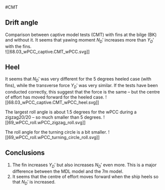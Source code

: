 #CMT
## Drift angle
Comparison between captive model tests (CMT) with fins at the bilge (BK) and without it. It seems that yawing moment ${N_D}'$ increases more than ${Y_D}'$ with the fins.   
![[68.03_wPCC_captive.CMT_wPCC.svg]]

## Heel
It seems that ${N_D}'$ was very different for the 5 degrees heeled case (with fins), while the transverse force ${Y_D}'$  was very similar. If the tests have been conducted correctly, this suggest that the force is the same – but the centre of effort has moved forward for the heeled case. 
![[68.03_wPCC_captive.CMT_wPCC_heel.svg]]

The largest roll angle is about 1.5 degrees for the wPCC during a zigzag20/20 – so much smaller than 5 degrees.
![[69_wPCC_roll.wPCC_zigzag_roll.svg]]

The roll angle for the turning circle is a bit smaller.
![[69_wPCC_roll.wPCC_turning_circle_roll.svg]]

## Conclusions
1. The fin increases ${Y_D}'$  but also increases  ${N_D}'$ even more. This is a major difference between the MDL model and the 7m model.
2. It seems that the centre of effort moves forward when the ship heels so that  ${N_D}'$  is increased.